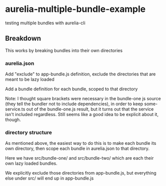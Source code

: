 # aurelia-multiple-bundle-example
testing multiple bundles with aurelia-cli

## Breakdown ##
This works by breaking bundles into their own directories

### aurelia.json ###
Add "exclude" to app-bundle.js definition, exclude the directories that are meant to be lazy loaded

Add a bundle definition for each bundle, scoped to that directory

Note: I thought square brackets were necessary in the bundle-one js source (they tell the bundler not to include dependencies), in order to keep some-service.ts out of the bundle-one.js result, but it turns out that the service isn't included regardless. Still seems like a good idea to be explicit about it, though.

### directory structure ###
As mentioned above, the easiest way to do this is to make each bundle its own directory, then scope each bundle in aurelia.json to that directory.

Here we have src/bundle-one/ and src/bundle-two/ which are each their own lazy loaded bundles.

We explicitly exclude those directories from app-bundle.js, but everything else under src/ will end up in app-bundle.js
